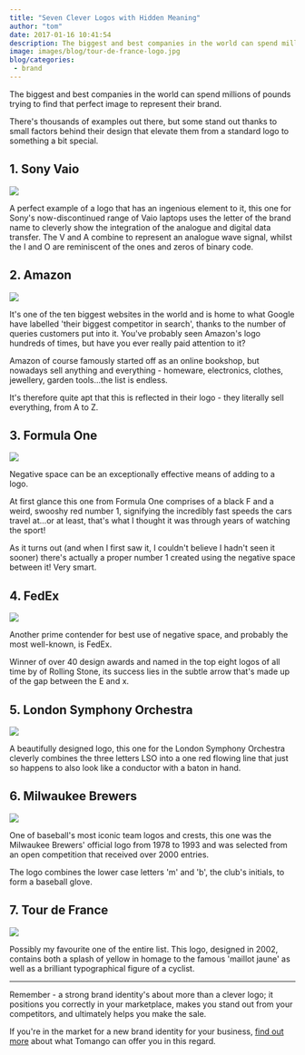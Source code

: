 ```yaml
---
title: "Seven Clever Logos with Hidden Meaning"
author: "tom"
date: 2017-01-16 10:41:54
description: The biggest and best companies in the world can spend millions of pounds trying to find that perfect image to represent their brand. There's thousands of examples out there, but some stand out thanks to small factors behind their design that elevate them from a standard logo to something a bit special.
image: images/blog/tour-de-france-logo.jpg
blog/categories: 
 - brand
---
```


The biggest and best companies in the world can spend millions of pounds trying to find that perfect image to represent their brand.

There's thousands of examples out there, but some stand out thanks to small factors behind their design that elevate them from a standard logo to something a bit special.

## 1. Sony Vaio

![](images/blog/ALJTMedia_3564570db839f8c01d40475911c99f59c39eef.png)

A perfect example of a logo that has an ingenious element to it, this one for Sony's now-discontinued range of Vaio laptops uses the letter of the brand name to cleverly show the integration of the analogue and digital data transfer. The V and A combine to represent an analogue wave signal, whilst the I and O are reminiscent of the ones and zeros of binary code.

## 2. Amazon

![](images/blog/amzn_uk-logo-1024x256.jpg)

It's one of the ten biggest websites in the world and is home to what Google have labelled 'their biggest competitor in search', thanks to the number of queries customers put into it. You've probably seen Amazon's logo hundreds of times, but have you ever really paid attention to it?

Amazon of course famously started off as an online bookshop, but nowadays sell anything and everything - homeware, electronics, clothes, jewellery, garden tools...the list is endless.

It's therefore quite apt that this is reflected in their logo - they literally sell everything, from A to Z.

## 3. Formula One

![](images/blog/F1_logo.svg_-1024x480.png)

Negative space can be an exceptionally effective means of adding to a logo.

At first glance this one from Formula One comprises of a black F and a weird, swooshy red number 1, signifying the incredibly fast speeds the cars travel at...or at least, that's what I thought it was through years of watching the sport!

As it turns out (and when I first saw it, I couldn't believe I hadn't seen it sooner) there's actually a proper number 1 created using the negative space between it! Very smart.

## 4. FedEx

![](images/blog/fedex-main-e1484320799923.png)

Another prime contender for best use of negative space, and probably the most well-known, is FedEx.

Winner of over 40 design awards and named in the top eight logos of all time by of Rolling Stone, its success lies in the subtle arrow that's made up of the gap between the E and x.

## 5. London Symphony Orchestra

![](images/blog/london_symphony_orchestra-1-1024x681.jpg)

A beautifully designed logo, this one for the London Symphony Orchestra cleverly combines the three letters LSO into a one red flowing line that just so happens to also look like a conductor with a baton in hand.

## 6. Milwaukee Brewers

![](images/blog/milwaukee_brewers_alternate_logo-svg-978x1024.png)

One of baseball's most iconic team logos and crests, this one was the Milwaukee Brewers' official logo from 1978 to 1993 and was selected from an open competition that received over 2000 entries.

The logo combines the lower case letters 'm' and 'b', the club's initials, to form a baseball glove.

## 7. Tour de France

![](images/blog/tour-de-france-logo-1024x873.jpg)

Possibly my favourite one of the entire list. This logo, designed in 2002, contains both a splash of yellow in homage to the famous 'maillot jaune' as well as a brilliant typographical figure of a cyclist.

---

Remember - a strong brand identity's about more than a clever logo; it positions you correctly in your marketplace, makes you stand out from your competitors, and ultimately helps you make the sale.

If you're in the market for a new brand identity for your business, [find out more](/creates/brand/) about what Tomango can offer you in this regard.



